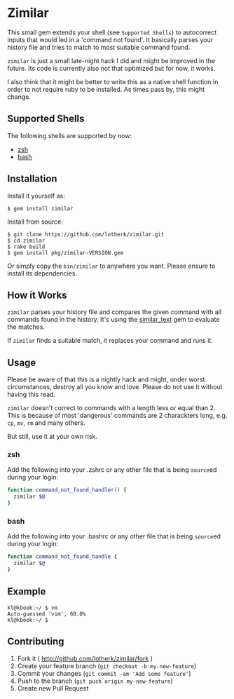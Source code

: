 # Zimilar

This small gem extends your shell (see ```Supported Shells```) to autocorrect inputs that would led in a 'command not found'. It basically parses your history file and tries to match to most suitable command found.

```zimilar``` is just a small late-night hack I did and might be improved in the future. Its code is currently also not that optimized but for now, it works.

I also think that it might be better to write this as a native shell function in order to not require ruby to be installed. As times pass by, this might change.


## Supported Shells

The following shells are supported by now:

 - [zsh](http://www.zsh.org/)
 - [bash](https://www.gnu.org/software/bash/bash.html)

## Installation

Install it yourself as:

    $ gem install zimilar

Install from source:

    $ git clone https://github.com/lotherk/zimilar.git
    $ cd zimilar
    $ rake build
    $ gem install pkg/zimilar-VERSION.gem

Or simply copy the ```bin/zimilar``` to anywhere you want. Please ensure to install its dependencies.


## How it Works

```zimilar``` parses your history file and compares the given command with all commands found in the history. It's using the [similar_text](https://github.com/seph/ruby-similar-text) gem to evaluate the matches.

If ```zimilar``` finds a suitable match, it replaces your command and runs it.

## Usage

Please be aware of that this is a nightly hack and might, under worst circumstances, destroy all you know and love. Please do not use it without having this read.

```zimilar``` doesn't correct to commands with a length less or equal than 2. This is because of most 'dangerous' commands are 2 charackters long, e.g. ```cp```, ```mv```, ```rm``` and many others.

But still, use it at your own risk.

### zsh
Add the following into your .zshrc or any other file that is being ```source```ed during your login:

```bash
function command_not_found_handler() {
  zimilar $@
}
```

### bash
Add the following into your .bashrc or any other file that is being ```source```ed during your login:

```bash
function command_not_found_handle {
  zimilar $@
}
```


## Example
```
kl@kbook:~/ $ vm
Auto-guessed 'vim', 60.0%
kl@kbook:~/ $

```

## Contributing

1. Fork it ( http://github.com/lotherk/zimilar/fork )
2. Create your feature branch (`git checkout -b my-new-feature`)
3. Commit your changes (`git commit -am 'Add some feature'`)
4. Push to the branch (`git push origin my-new-feature`)
5. Create new Pull Request
